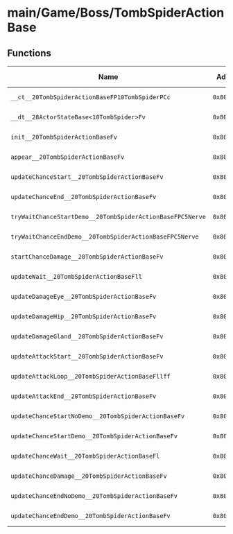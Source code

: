 # main/Game/Boss/TombSpiderActionBase

## Functions

| Name | Address | Match % |
|------|---------|---------|
| `__ct__20TombSpiderActionBaseFP10TombSpiderPCc` | `0x80081368` | :x: (0.0%) |
| `__dt__28ActorStateBase<10TombSpider>Fv` | `0x800813F0` | :x: (0.0%) |
| `init__20TombSpiderActionBaseFv` | `0x8008144C` | :x: (0.0%) |
| `appear__20TombSpiderActionBaseFv` | `0x8008145C` | :x: (0.0%) |
| `updateChanceStart__20TombSpiderActionBaseFv` | `0x8008147C` | :x: (0.0%) |
| `updateChanceEnd__20TombSpiderActionBaseFv` | `0x80081490` | :x: (0.0%) |
| `tryWaitChanceStartDemo__20TombSpiderActionBaseFPC5Nerve` | `0x800814A4` | :x: (0.0%) |
| `tryWaitChanceEndDemo__20TombSpiderActionBaseFPC5Nerve` | `0x800814F0` | :x: (0.0%) |
| `startChanceDamage__20TombSpiderActionBaseFv` | `0x8008153C` | :x: (0.0%) |
| `updateWait__20TombSpiderActionBaseFll` | `0x800815A8` | :x: (0.0%) |
| `updateDamageEye__20TombSpiderActionBaseFv` | `0x800816C8` | :x: (0.0%) |
| `updateDamageHip__20TombSpiderActionBaseFv` | `0x8008174C` | :x: (0.0%) |
| `updateDamageGland__20TombSpiderActionBaseFv` | `0x800817D0` | :x: (0.0%) |
| `updateAttackStart__20TombSpiderActionBaseFv` | `0x8008185C` | :x: (0.0%) |
| `updateAttackLoop__20TombSpiderActionBaseFllff` | `0x80081984` | :x: (0.0%) |
| `updateAttackEnd__20TombSpiderActionBaseFv` | `0x80081BF8` | :x: (0.0%) |
| `updateChanceStartNoDemo__20TombSpiderActionBaseFv` | `0x80081C70` | :x: (0.0%) |
| `updateChanceStartDemo__20TombSpiderActionBaseFv` | `0x80081D3C` | :x: (0.0%) |
| `updateChanceWait__20TombSpiderActionBaseFl` | `0x80081E18` | :x: (0.0%) |
| `updateChanceDamage__20TombSpiderActionBaseFv` | `0x80081F14` | :x: (0.0%) |
| `updateChanceEndNoDemo__20TombSpiderActionBaseFv` | `0x80081F88` | :x: (0.0%) |
| `updateChanceEndDemo__20TombSpiderActionBaseFv` | `0x80082038` | :x: (0.0%) |